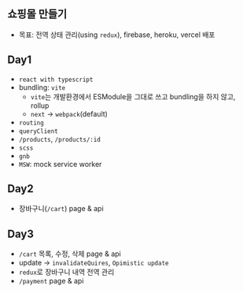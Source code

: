 ## 쇼핑몰 만들기

- 목표: 전역 상태 관리(using `redux`), firebase, heroku, vercel 배포

## Day1

- `react with typescript`
- bundling: `vite`
  - `vite`는 개발환경에서 ESModule을 그대로 쓰고 bundling을 하지 않고, rollup
  - `next` -> `webpack`(default)
- `routing`
- `queryClient`
- `/products`, `/products/:id`
- `scss`
- `gnb`
- `MSW`: mock service worker

## Day2

- 장바구니(`/cart`) page & api

## Day3

- `/cart` 목록, 수정, 삭제 page & api
- update -> `invalidateQuires`, `Opimistic update`
- `redux`로 장바구니 내역 전역 관리
- `/payment` page & api
